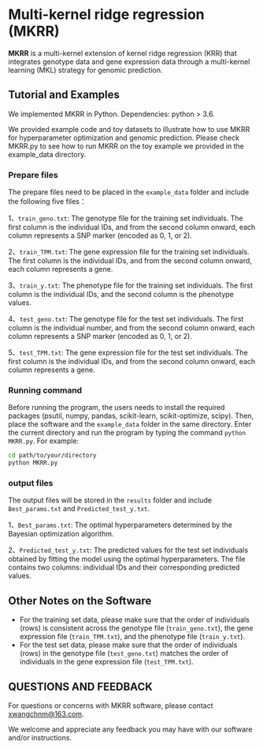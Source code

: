 # Multi-kernel ridge regression (MKRR)

**MKRR** is a multi-kernel extension of kernel ridge regression (KRR) that integrates genotype data and gene expression data through a multi-kernel learning (MKL) strategy for genomic prediction. 

## Tutorial and Examples

We implemented MKRR in Python. Dependencies: python > 3.6.

We provided example code and toy datasets to illustrate how to use MKRR for hyperparameter optimization and genomic prediction. Please check MKRR.py to see how to run MKRR on the toy example we provided in the example_data directory. 

### Prepare files

The prepare files need to be placed in the `example_data` folder and include the following five files：

1、`train_geno.txt`: The genotype file for the training set individuals. The first column is the individual IDs, and from the second column onward, each column represents a SNP marker (encoded as 0, 1, or 2). 

2、`train_TPM.txt`: The gene expression file for the training set individuals. The first column is the individual IDs, and from the second column onward, each column represents a gene.

3、`train_y.txt`: The phenotype file for the training set individuals. The first column is the individual IDs, and the second column is the phenotype values.

4、`test_geno.txt`: The genotype file for the test set individuals. The first column is the individual number, and from the second column onward, each column represents a SNP marker (encoded as 0, 1, or 2). 

5、`test_TPM.txt`: The gene expression file for the test set individuals. The first column is the individual IDs, and from the second column onward, each column represents a gene.

### Running command

Before running the program, the users needs to install the required packages (psutil, numpy, pandas, scikit-learn, scikit-optimize, scipy). Then, place the software and the `example_data` folder in the same directory. Enter the current directory and run the program by typing the command `python MKRR.py`. For example:

```sh
cd path/to/your/directory
python MKRR.py
```

### output files

The output files will be stored in the `results` folder and include `Best_params.txt` and `Predicted_test_y.txt`.

1、`Best_params.txt`: The optimal hyperparameters determined by the Bayesian optimization algorithm.

2、`Predicted_test_y.txt`: The predicted values for the test set individuals obtained by fitting the model using the optimal hyperparameters. The file contains two columns: individual IDs and their corresponding predicted values.



## Other Notes on the Software

- For the training set data, please make sure that the order of individuals (rows) is consistent across the genotype file (`train_geno.txt`), the gene expression file (`train_TPM.txt`), and the phenotype file (`train_y.txt`).
- For the test set data, please make sure that the order of individuals (rows) in the genotype file (`test_geno.txt`) matches the order of individuals in the gene expression file (`test_TPM.txt`).



## QUESTIONS AND FEEDBACK

For questions or concerns with MKRR software, please contact xwangchnm@163.com.

We welcome and appreciate any feedback you may have with our software and/or instructions.
